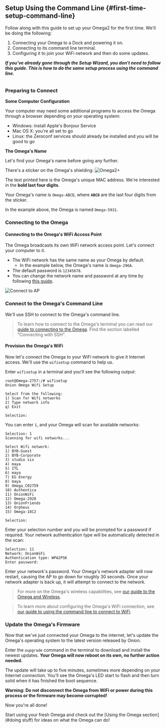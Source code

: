 ## Setup Using the Command Line {#first-time-setup-command-line}

<!--  TODO: edit this a intro a little to make it smoother -->

Follow along with this guide to set up your Omega2 for the first time. We'll be doing the following:

1. Connecting your Omega to a Dock and powering it on.
1. Connecting to its command line terminal.
1. Configuring it to join your WiFi network and then do some updates.

***If you've already gone through the Setup Wizard, you don't need to follow this guide. This is how to do the same setup process using the command line.***


<!-- Prepare the Hardware -->
```{r child = './Unbox.md'}
```


<!-- Command Line Setup -->

### Preparing to Connect

**Some Computer Configuration**

Your computer may need some additional programs to access the Omega through a browser depending on your operating system:

* Windows: install Apple's Bonjour Service
* Mac OS X: you're all set to go
* Linux: the Zeroconf services should already be installed and you will be good to go

**The Omega's Name**

Let's find your Omega's name before going any further.

There's a sticker on the Omega's shielding:
![Omega2+](https://raw.githubusercontent.com/OnionIoT/Onion-Docs/master/Omega2/Documentation/Get-Started/img/omega-name-0-just-omega.jpg)

The text printed here is the Omega's unique MAC address. We're interested in the **bold last four digits**.

Your Omega's name is `Omega-ABCD`, where **`ABCD`** are the last four digits from the sticker.

In the example above, the Omega is named `Omega-5931`.


### Connecting to the Omega

#### Connecting to the Omega's WiFi Access Point

The Omega broadcasts its own WiFi network access point. Let's connect your computer to it.

* The WiFi network has the same name as your Omega by default.
    * In the example below, the Omega's name is `Omega-296A`.
* The default password is `12345678`.
* You can change the network name and password at any time by following [this guide](#adjusting-ap-network-through-command-line).

![Connect to AP](https://raw.githubusercontent.com/OnionIoT/Onion-Docs/master/Omega2/Documentation/Get-Started/img/setup-1-connect-to-wifi.png "Connect to AP")

### Connect to the Omega's Command Line

We'll use SSH to connect to the Omega's command line.

>To learn how to connect to the Omega's terminal you can read our [guide to connecting to the Omega](#connecting-to-the-omega-terminal). Find the section labelled "Connecting with SSH".

#### Provision the Omega's WiFi

Now let's connect the Omega to your WiFi network to give it Internet access. We'll use the `wifisetup` command to help us.

Enter `wifisetup` in a terminal and you'll see the following output:

```
root@Omega-2757:/# wifisetup
Onion Omega Wifi Setup

Select from the following:
1) Scan for Wifi networks
2) Type network info
q) Exit

Selection:

```

You can enter `1`, and your Omega will scan for available networks:

```
Selection: 1
Scanning for wifi networks...

Select Wifi network:
1) BYB-Guest
2) BYB-Corporate
3) studio six
4) maya
5) ITL
6) maya
7) EG Energy
8) maya
9) Omega_C02759
10) Authentica
11) OnionWiFi
12) Omega-2928
13) OnionFriends
14) Orpheus
15) Omega-18C2

Selection:
```


Enter your selection number and you will be prompted for a password if required. Your network authentication type will be automatically detected in the scan:


```
Selection: 11
Network: OnionWiFi
Authentication type: WPA2PSK
Enter password:
```

Enter your network's password. Your Omega's network adapter will now restart, causing the AP to go down for roughly 30 seconds. Once your network adapter is back up, it will attempt to connect to the network.

> For more on the Omega's wireless capabilities, see [our guide to the Omega and Wireless](#the-omega-and-wireless-connectivity).

>To learn more about configuring the Omega's WiFi connection, see [our guide to using the command line to connect to WiFi](#connecting-to-wifi-networks-command-line).

### Update the Omega's Firmware

Now that we've just connected your Omega to the internet, let's update the Omega's operating system to the latest version released by Onion.

Enter the `oupgrade` command in the terminal to download and install the newest updates. **Your Omega will now reboot on its own, no further action needed.**

The update will take up to five minutes, sometimes more depending on your Internet connection. You'll see the Omega's LED start to flash and then turn solid when it has finished the boot sequence.

**Warning: Do not disconnect the Omega from WiFi or power during this process or the firmware may become corrupted!**

Now you're all done!

Start using your fresh Omega and check out the [Using the Omega section](#doing stuff) for ideas on what the Omega can do!
<!-- Start using your fresh Omega, check out the [Tutorials section](./Tutorials/Contents) or the [Project guides](./Projects/Contents) for ideas on what to do next! -->
<!-- TODO: fix the links above when the content is available -->
